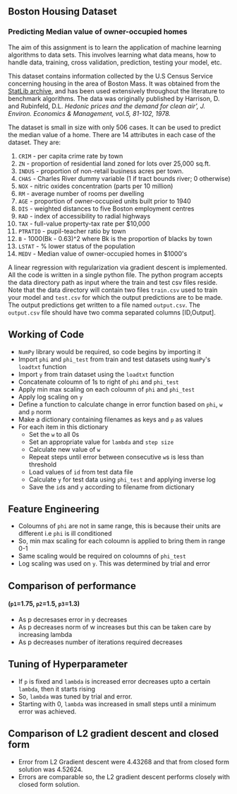 ## Boston Housing Dataset
### Predicting Median value of owner-occupied homes 

The aim of this assignment is to learn the application of machine learning algorithms to data sets. This involves learning what data means, how to handle data, training, cross validation, prediction, testing your model, etc.

This dataset contains information collected by the U.S Census Service concerning housing in the area of Boston Mass. It was obtained from the [StatLib archive](http://lib.stat.cmu.edu/datasets/boston), and has been used extensively throughout the literature to benchmark algorithms. The data was originally published by Harrison, D. and Rubinfeld, D.L. *Hedonic prices and the demand for clean air', J. Environ. Economics & Management, vol.5, 81-102, 1978.*

The dataset is small in size with only 506 cases. It can be used to predict the median value of a home. There are 14 attributes in each case of the dataset. They are:

1. `CRIM` - per capita crime rate by town
2. `ZN` - proportion of residential land zoned for lots over 25,000 sq.ft.
3. `INDUS` - proportion of non-retail business acres per town.
4. `CHAS` - Charles River dummy variable (1 if tract bounds river; 0 otherwise)
5. `NOX` - nitric oxides concentration (parts per 10 million)
6. `RM` - average number of rooms per dwelling
7. `AGE` - proportion of owner-occupied units built prior to 1940
8. `DIS` - weighted distances to five Boston employment centres
9. `RAD` - index of accessibility to radial highways
10. `TAX` - full-value property-tax rate per $10,000
11. `PTRATIO` - pupil-teacher ratio by town
12. `B` - 1000(Bk - 0.63)^2 where Bk is the proportion of blacks by town
13. `LSTAT` - % lower status of the population
14. `MEDV` - Median value of owner-occupied homes in $1000's

A linear regression with regularization via gradient descent is implemented. All the code is written in a single python file. The python program accepts the data directory path as input where the train and test csv files reside. Note that the data directory will contain two files `train.csv` used to train your model and `test.csv` for which the output predictions are to be made. The output predictions get written to a file named `output.csv`. The `output.csv` file should have two comma separated columns [ID,Output].


## Working of Code

- `NumPy` library would be required, so code begins by importing it
- Import `phi` and `phi_test` from train and test datasets using `NumPy`'s `loadtxt` function
- Import `y` from train dataset using the `loadtxt` function
- Concatenate coloumn of 1s to right of `phi` and `phi_test`
- Apply min max scaling on each coloumn of `phi` and `phi_test`
- Apply log scaling on `y`
- Define a function to calculate change in error function based on `phi`, `w` and `p` norm
- Make a dictionary containing filenames as keys and `p` as values
- For each item in this dictionary
    + Set the `w` to all 0s
    + Set an appropriate value for `lambda` and `step size`
    + Calculate new value of `w`
    + Repeat steps until error between consecutive `w`s is less than threshold
    + Load values of `id` from test data file
    + Calculate `y` for test data using `phi_test` and applying inverse log
    + Save the `id`s and `y` according to filename from dictionary

## Feature Engineering

- Coloumns of `phi` are not in same range, this is because their units are different i.e `phi` is ill conditioned
- So, min max scaling for each coloumn is applied to bring them in range 0-1
- Same scaling would be required on coloumns of `phi_test`
- Log scaling was used on `y`. This was determined by trial and error

## Comparison of performance 
#### (`p1`=1.75, `p2`=1.5, `p3`=1.3)

- As p decresases error in y decreases
- As p decreases norm of w increases but this can be taken care by increasing lambda
- As p decreases number of iterations required decreases

## Tuning of Hyperparameter

- If `p` is fixed and `lambda` is increased error decreases upto a certain `lambda`, then it starts rising
- So, `lambda` was tuned by trial and error.
- Starting with 0, `lambda` was increased in small steps until a minimum error was achieved.

## Comparison of L2 gradient descent and closed form

- Error from L2 Gradient descent were 4.43268 and that from closed form solution was 4.52624.
- Errors are comparable so, the L2 gradient descent performs closely with closed form solution.
